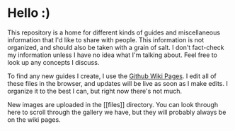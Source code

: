 # Hello :)
This repository is a home for different kinds of guides and miscellaneous information that I'd like to share with people. This information is not organized, and should also be taken with a grain of salt. I don't fact-check my information unless I have no idea what I'm talking about. Feel free to look up any concepts I discuss.

To find any new guides I create, I use the [Github Wiki Pages](https://github.com/DragonTrance/GuidesAndInformation/wiki). I edit all of these files in the browser, and updates will be live as soon as I make edits. I organize it to the best I can, but right now there's not much.

New images are uploaded in the [[files]] directory. You can look through here to scroll through the gallery we have, but they will probably always be on the wiki pages.
